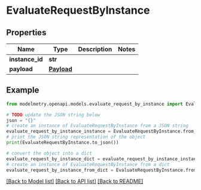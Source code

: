 # EvaluateRequestByInstance


## Properties

Name | Type | Description | Notes
------------ | ------------- | ------------- | -------------
**instance_id** | **str** |  | 
**payload** | [**Payload**](Payload.md) |  | 

## Example

```python
from modelmetry.openapi.models.evaluate_request_by_instance import EvaluateRequestByInstance

# TODO update the JSON string below
json = "{}"
# create an instance of EvaluateRequestByInstance from a JSON string
evaluate_request_by_instance_instance = EvaluateRequestByInstance.from_json(json)
# print the JSON string representation of the object
print(EvaluateRequestByInstance.to_json())

# convert the object into a dict
evaluate_request_by_instance_dict = evaluate_request_by_instance_instance.to_dict()
# create an instance of EvaluateRequestByInstance from a dict
evaluate_request_by_instance_from_dict = EvaluateRequestByInstance.from_dict(evaluate_request_by_instance_dict)
```
[[Back to Model list]](../README.md#documentation-for-models) [[Back to API list]](../README.md#documentation-for-api-endpoints) [[Back to README]](../README.md)


